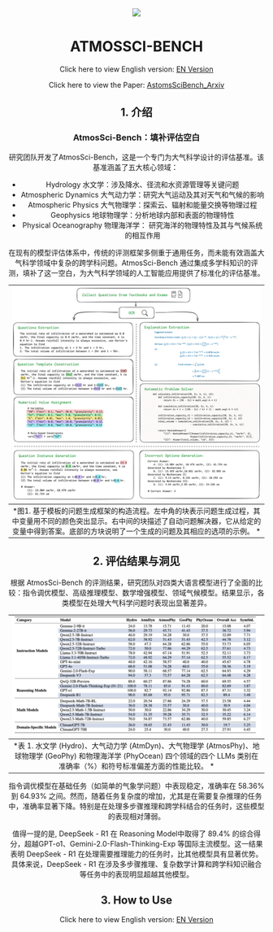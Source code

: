 <div style="text-align:center">
<a href="https://hkust.edu.hk/"><img src="https://hkust.edu.hk/sites/default/files/images/UST_L3.svg" height="45"></a>

# ATMOSSCI-BENCH
Click here to view English version: [EN Version](./README.md)


Click here to view the Paper: [AstomsSciBench_Arxiv](https://arxiv.org/abs/2502.01159)

## 1. 介绍
### AtmosSci-Bench：填补评估空白
研究团队开发了AtmosSci-Bench，这是一个专门为大气科学设计的评估基准。该基准涵盖了五大核心领域： 
+ Hydrology 水文学：涉及降水、径流和水资源管理等关键问题
+ Atmospheric Dynamics 大气动力学：研究大气运动及其对天气和气候的影响
+ Atmospheric Physics 大气物理学：探索云、辐射和能量交换等物理过程
+ Geophysics 地球物理学：分析地球内部和表面的物理特性
+ Physical Oceanography 物理海洋学： 研究海洋的物理特性及其与气候系统的相互作用

在现有的模型评估体系中，传统的评测框架多侧重于通用任务，而未能有效涵盖大气科学领域中复杂的跨学科问题。AtmosSci-Bench 通过集成多学科知识的评测，填补了这一空白，为大气科学领域的人工智能应用提供了标准化的评估基准。

| ![Construction pipeline](images/pipeline.png) |
|:--:|
| *图1. 基于模板的问题生成框架的构造流程。左中角的块表示问题生成过程，其中变量用不同的颜色突出显示。右中间的块描述了自动问题解决器，它从给定的变量中得到答案。底部的方块说明了一个生成的问题及其相应的选项的示例。 *|

## 2. 评估结果与洞见

根据 AtmosSci-Bench 的评测结果，研究团队对四类大语言模型进行了全面的比较：指令调优模型、高级推理模型、数学增强模型、领域气候模型。结果显示，各类模型在处理大气科学问题时表现出显著差异。

| ![End-to-end Evaluation Results](images/result_table1.png) |
|:--:|
| *表 1. 水文学 (Hydro)、大气动力学 (AtmDyn)、大气物理学 (AtmosPhy)、地球物理学 (GeoPhy) 和物理海洋学 (PhyOcean) 四个领域的四个 LLMs 类别在准确率（%）和符号标准偏差方面的性能比较。 *|


指令调优模型在基础任务（如简单的气象学问题）中表现稳定，准确率在 58.36% 到 64.93% 之间。然而，随着任务复杂度的增加，尤其是在需要复杂推理的任务中，准确率显著下降。特别是在处理多步骤推理和跨学科结合的任务时，这些模型的表现相对薄弱。

值得一提的是, DeepSeek - R1 在 Reasoning Model中取得了 89.4% 的综合得分，超越GPT-o1、Gemini-2.0-Flash-Thinking-Exp 等国际主流模型。这一结果表明 DeepSeek - R1 在处理需要推理能力的任务时，比其他模型具有显著优势。具体来说，DeepSeek - R1 在涉及多步骤推理、复杂数学计算和跨学科知识融合等任务中的表现明显超越其他模型。


## 3. How to Use
Click here to view English version: [EN Version](./README.md#3-how-to-use)